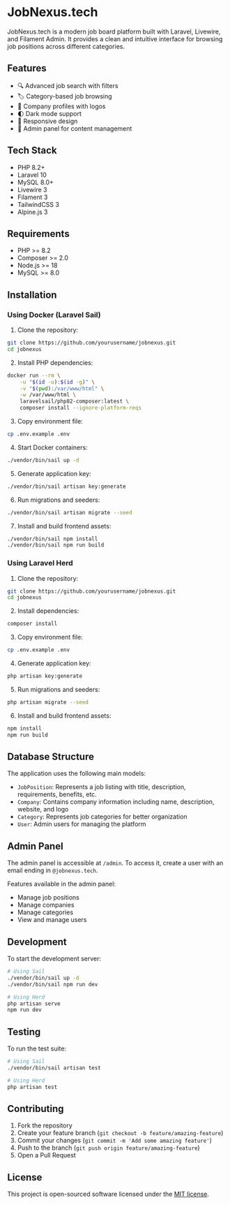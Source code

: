 # JobNexus.tech

JobNexus.tech is a modern job board platform built with Laravel, Livewire, and Filament Admin. It provides a clean and intuitive interface for browsing job positions across different categories.

## Features

- 🔍 Advanced job search with filters
- 🏷️ Category-based job browsing
- 🏢 Company profiles with logos
- 🌓 Dark mode support
- 📱 Responsive design
- 🔐 Admin panel for content management

## Tech Stack

- PHP 8.2+
- Laravel 10
- MySQL 8.0+
- Livewire 3
- Filament 3
- TailwindCSS 3
- Alpine.js 3

## Requirements

- PHP >= 8.2
- Composer >= 2.0
- Node.js >= 18
- MySQL >= 8.0

## Installation

### Using Docker (Laravel Sail)

1. Clone the repository:
```bash
git clone https://github.com/yourusername/jobnexus.git
cd jobnexus
```

2. Install PHP dependencies:
```bash
docker run --rm \
    -u "$(id -u):$(id -g)" \
    -v "$(pwd):/var/www/html" \
    -w /var/www/html \
    laravelsail/php82-composer:latest \
    composer install --ignore-platform-reqs
```

3. Copy environment file:
```bash
cp .env.example .env
```

4. Start Docker containers:
```bash
./vendor/bin/sail up -d
```

5. Generate application key:
```bash
./vendor/bin/sail artisan key:generate
```

6. Run migrations and seeders:
```bash
./vendor/bin/sail artisan migrate --seed
```

7. Install and build frontend assets:
```bash
./vendor/bin/sail npm install
./vendor/bin/sail npm run build
```

### Using Laravel Herd

1. Clone the repository:
```bash
git clone https://github.com/yourusername/jobnexus.git
cd jobnexus
```

2. Install dependencies:
```bash
composer install
```

3. Copy environment file:
```bash
cp .env.example .env
```

4. Generate application key:
```bash
php artisan key:generate
```

5. Run migrations and seeders:
```bash
php artisan migrate --seed
```

6. Install and build frontend assets:
```bash
npm install
npm run build
```

## Database Structure

The application uses the following main models:

- `JobPosition`: Represents a job listing with title, description, requirements, benefits, etc.
- `Company`: Contains company information including name, description, website, and logo
- `Category`: Represents job categories for better organization
- `User`: Admin users for managing the platform

## Admin Panel

The admin panel is accessible at `/admin`. To access it, create a user with an email ending in `@jobnexus.tech`.

Features available in the admin panel:
- Manage job positions
- Manage companies
- Manage categories
- View and manage users

## Development

To start the development server:

```bash
# Using Sail
./vendor/bin/sail up -d
./vendor/bin/sail npm run dev

# Using Herd
php artisan serve
npm run dev
```

## Testing

To run the test suite:

```bash
# Using Sail
./vendor/bin/sail artisan test

# Using Herd
php artisan test
```

## Contributing

1. Fork the repository
2. Create your feature branch (`git checkout -b feature/amazing-feature`)
3. Commit your changes (`git commit -m 'Add some amazing feature'`)
4. Push to the branch (`git push origin feature/amazing-feature`)
5. Open a Pull Request

## License

This project is open-sourced software licensed under the [MIT license](https://opensource.org/licenses/MIT).
